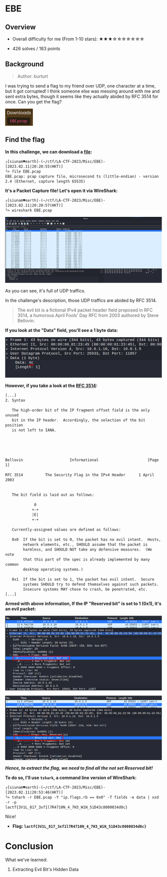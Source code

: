 # EBE

## Overview

- Overall difficulty for me (From 1-10 stars): ★★★☆☆☆☆☆☆☆

- 426 solves / 183 points

## Background

> Author: burturt

I was trying to send a flag to my friend over UDP, one character at a time, but it got corrupted! I think someone else was messing around with me and sent extra bytes, though it seems like they actually abided by RFC 3514 for once. Can you get the flag?

![](https://raw.githubusercontent.com/siunam321/CTF-Writeups/main/LA-CTF-2023/images/Pasted%20image%2020230211202123.png)

## Find the flag

**In this challenge, we can download a [file](https://github.com/siunam321/CTF-Writeups/blob/main/LA-CTF-2023/Misc/EBE/EBE.pcap):**
```shell
┌[siunam♥earth]-(~/ctf/LA-CTF-2023/Misc/EBE)-[2023.02.11|20:20:55(HKT)]
└> file EBE.pcap     
EBE.pcap: pcap capture file, microsecond ts (little-endian) - version 2.4 (Ethernet, capture length 65535)
```

**It's a Packet Capture file! Let's open it via WireShark:**
```shell
┌[siunam♥earth]-(~/ctf/LA-CTF-2023/Misc/EBE)-[2023.02.11|20:20:57(HKT)]
└> wireshark EBE.pcap
```

![](https://raw.githubusercontent.com/siunam321/CTF-Writeups/main/LA-CTF-2023/images/Pasted%20image%2020230211202322.png)

As you can see, it's full of UDP traffics.

In the challenge's description, those UDP traffics are abided by RFC 3514.

> The evil bit is a fictional IPv4 packet header field proposed in RFC 3514, a humorous April Fools' Day RFC from 2003 authored by Steve Bellovin.

**If you look at the "Data" field, you'll see a 1 byte data:**

![](https://raw.githubusercontent.com/siunam321/CTF-Writeups/main/LA-CTF-2023/images/Pasted%20image%2020230211202500.png)

**However, if you take a look at the [RFC 3514](https://www.ietf.org/rfc/rfc3514.txt):**

```
[...]
2. Syntax

   The high-order bit of the IP fragment offset field is the only unused
   bit in the IP header.  Accordingly, the selection of the bit position
   is not left to IANA.





Bellovin                     Informational                      [Page 1]

RFC 3514          The Security Flag in the IPv4 Header      1 April 2003


   The bit field is laid out as follows:

             0
            +-+
            |E|
            +-+

   Currently-assigned values are defined as follows:

   0x0  If the bit is set to 0, the packet has no evil intent.  Hosts,
        network elements, etc., SHOULD assume that the packet is
        harmless, and SHOULD NOT take any defensive measures.  (We note
        that this part of the spec is already implemented by many common
        desktop operating systems.)

   0x1  If the bit is set to 1, the packet has evil intent.  Secure
        systems SHOULD try to defend themselves against such packets.
        Insecure systems MAY chose to crash, be penetrated, etc.
[...]
```

**Armed with above information, If the IP "Reserved bit" is set to 1 (0x1), it's an evil packet:**

![](https://raw.githubusercontent.com/siunam321/CTF-Writeups/main/LA-CTF-2023/images/Pasted%20image%2020230211204355.png)

![](https://raw.githubusercontent.com/siunam321/CTF-Writeups/main/LA-CTF-2023/images/Pasted%20image%2020230211204406.png)

***Hence, to extract the flag, we need to find all the not set Reserved bit!***

**To do so, I'll use `tshark`, a command line version of WireShark:**
```shell
┌[siunam♥earth]-(~/ctf/LA-CTF-2023/Misc/EBE)-[2023.02.11|20:53:46(HKT)]
└> tshark -r EBE.pcap -Y "ip.flags.rb == 0x0" -T fields -e data | xxd -r -p 
lactf{3V1L_817_3xf1l7R4710N_4_7H3_W1N_51D43c8000034d0c}
```

Nice!

- **Flag: `lactf{3V1L_817_3xf1l7R4710N_4_7H3_W1N_51D43c8000034d0c}`**

# Conclusion

What we've learned:

1. Extracting Evil Bit's Hidden Data